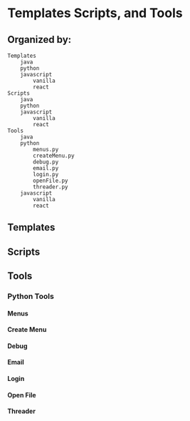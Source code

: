 # Templates Scripts, and Tools

## Organized by:
    Templates
        java
        python
        javascript
            vanilla
            react
    Scripts
        java
        python
        javascript
            vanilla
            react
    Tools
        java
        python
            menus.py
            createMenu.py
            debug.py
            email.py
            login.py
            openFile.py
            threader.py
        javascript
            vanilla
            react

## Templates

## Scripts

## Tools
### Python Tools
#### Menus
#### Create Menu
#### Debug
#### Email
#### Login
#### Open File
#### Threader


